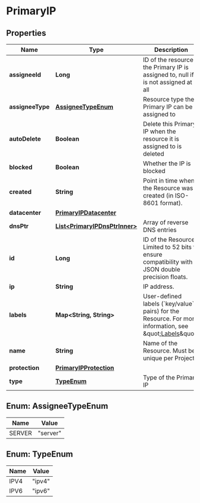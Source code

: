 

# PrimaryIP


## Properties

| Name | Type | Description | Notes |
|------------ | ------------- | ------------- | -------------|
|**assigneeId** | **Long** | ID of the resource the Primary IP is assigned to, null if it is not assigned at all |  |
|**assigneeType** | [**AssigneeTypeEnum**](#AssigneeTypeEnum) | Resource type the Primary IP can be assigned to |  |
|**autoDelete** | **Boolean** | Delete this Primary IP when the resource it is assigned to is deleted |  |
|**blocked** | **Boolean** | Whether the IP is blocked |  |
|**created** | **String** | Point in time when the Resource was created (in ISO-8601 format). |  |
|**datacenter** | [**PrimaryIPDatacenter**](PrimaryIPDatacenter.md) |  |  |
|**dnsPtr** | [**List&lt;PrimaryIPDnsPtrInner&gt;**](PrimaryIPDnsPtrInner.md) | Array of reverse DNS entries |  |
|**id** | **Long** | ID of the Resource. Limited to 52 bits to ensure compatibility with JSON double precision floats.  |  |
|**ip** | **String** | IP address. |  |
|**labels** | **Map&lt;String, String&gt;** | User-defined labels (&#x60;key/value&#x60; pairs) for the Resource. For more information, see \&quot;[Labels](https://docs.hetzner.cloud)\&quot;.  |  |
|**name** | **String** | Name of the Resource. Must be unique per Project. |  |
|**protection** | [**PrimaryIPProtection**](PrimaryIPProtection.md) |  |  |
|**type** | [**TypeEnum**](#TypeEnum) | Type of the Primary IP |  |



## Enum: AssigneeTypeEnum

| Name | Value |
|---- | -----|
| SERVER | &quot;server&quot; |



## Enum: TypeEnum

| Name | Value |
|---- | -----|
| IPV4 | &quot;ipv4&quot; |
| IPV6 | &quot;ipv6&quot; |




